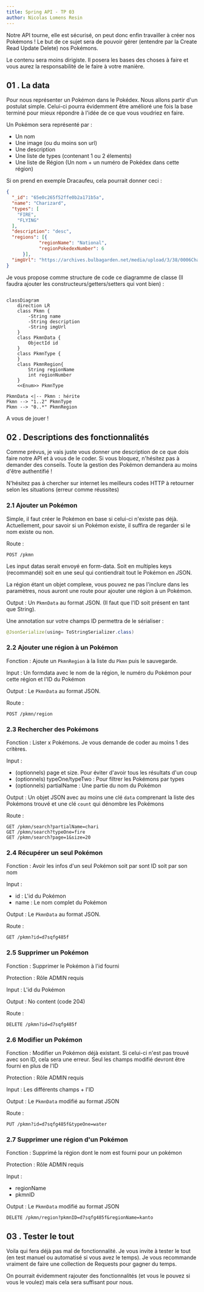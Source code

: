 ```yaml
---
title: Spring API - TP 03
author: Nicolas Lomens Resin
---
```

Notre API tourne, elle est sécurisé, on peut donc enfin travailler à créer nos Pokémons ! Le but de ce sujet sera de pouvoir gérer (entendre par la Create Read Update Delete) nos Pokémons. 

Le contenu sera moins dirigiste. Il posera les bases des choses à faire et vous aurez la responsabilité de le faire à votre manière.

## 01 . La data

Pour nous représenter un Pokémon dans le Pokédex. Nous allons partir d'un postulat simple. Celui-ci pourra évidemment être amélioré une fois la base terminé pour mieux répondre à l'idée de ce que vous voudriez en faire.

Un Pokémon sera représenté par :

- Un nom 
- Une image (ou du moins son url)
- Une description 
- Une liste de types (contenant 1 ou 2 élements)
- Une liste de Région (Un nom + un numéro de Pokédex dans cette région)

Si on prend en exemple Dracaufeu, cela pourrait donner ceci :

```json
{
  "_id": "65e0c265f52ffe0b2a171b5a",
  "name": "Charizard",
  "types": [
    "FIRE",
    "FLYING"
  ],
  "description": "desc",
  "regions": [{
            "regionName": "National",
            "regionPokedexNumber": 6
      }],
  "imgUrl": "https://archives.bulbagarden.net/media/upload/3/38/0006Charizard.png",
}
```


Je vous propose comme structure de code ce diagramme de classe (Il faudra ajouter les constructeurs/getters/setters qui vont bien) : 

```mermaid

classDiagram
	direction LR
	class Pkmn {
		-String name
		-String description
		-String imgUrl
	}
	class PkmnData {
		ObjectId id
	}
	class PkmnType {
	}
	class PkmnRegion{
		String regionName
		int regionNumber
	}
	<<Enum>> PkmnType

PkmnData <|-- Pkmn : hérite
Pkmn --> "1..2" PkmnType
Pkmn --> "0..*" PkmnRegion
```

A vous de jouer ! 

## 02 . Descriptions des fonctionnalités 

Comme prévus, je vais juste vous donner une description de ce que dois faire notre API et à vous de le coder. Si vous bloquez, n'hésitez pas à demander des conseils. Toute la gestion des Pokémon demandera au moins d'être authentifié ! 

N'hésitez pas à chercher sur internet les meilleurs codes HTTP à retourner selon les situations (erreur comme réussites)

### 2.1 Ajouter un Pokémon

Simple, il faut créer le Pokémon en base si celui-ci n'existe pas déjà. Actuellement, pour savoir si un Pokémon existe, il suffira de regarder si le nom existe ou non. 

Route : 

```text
POST /pkmn
```

Les input datas serait envoyé en form-data. Soit en multiples keys (recommandé) soit en une seul qui contiendrait tout le Pokémon en JSON.

La région étant un objet complexe, vous pouvez ne pas l'inclure dans les paramètres, nous auront une route pour ajouter une région à un Pokémon.

Output : Un `PkmnData` au format JSON. (Il faut que l'ID soit présent en tant que String). 

Une annotation sur votre champs ID permettra de le sérialiser : 

```java
@JsonSerialize(using= ToStringSerializer.class)
```

### 2.2 Ajouter une région à un Pokémon

Fonction : Ajoute un `PkmnRegion` à la liste du `Pkmn` puis le sauvegarde.

Input : Un formdata avec le nom de la région, le numéro du Pokémon pour cette région et l'ID du Pokémon

Output : Le `PkmnData` au format JSON.

Route : 

```text
POST /pkmn/region
```

### 2.3 Rechercher des Pokémons 

Fonction : Lister x Pokémons. Je vous demande de coder au moins 1 des critères. 

Input : 
- (optionnels) page et size. Pour éviter d'avoir tous les résultats d'un coup
- (optionnels) typeOne/typeTwo : Pour filtrer les Pokémons par types
- (optionnels) partialName : Une partie du nom du Pokémon


Output : Un objet JSON avec au moins une clé `data` comprenant la liste des Pokémons trouvé et une clé `count` qui dénombre les Pokémons

Route : 

```text
GET /pkmn/search?partialName=chari
GET /pkmn/search?typeOne=fire
GET /pkmn/search?page=1&size=20
```

### 2.4 Récupérer un seul Pokémon

Fonction : Avoir les infos d'un seul Pokémon soit par sont ID soit par son nom

Input : 
- id : L'id du Pokémon
- name : Le nom complet du Pokémon

Output : Le `PkmnData` au format JSON.

Route : 

```text
GET /pkmn?id=d7sqfg485f
```

### 2.5 Supprimer un Pokémon

Fonction : Supprimer le Pokémon à l'id fourni

Protection : Rôle ADMIN requis

Input : L'id du Pokémon

Output : No content (code 204)

Route : 

```text
DELETE /pkmn?id=d7sqfg485f
```

### 2.6 Modifier un Pokémon

Fonction : Modifier un Pokémon déjà existant. Si celui-ci n'est pas trouvé avec son ID, cela sera une erreur. Seul les champs modifié devront être fourni en plus de l'ID

Protection : Rôle ADMIN requis

Input : Les différents champs + l'ID

Output : Le `PkmnData` modifié au format JSON

Route : 

```text
PUT /pkmn?id=d7sqfg485f&typeOne=water
```

### 2.7 Supprimer une région d'un Pokémon

Fonction : Supprimé la région dont le nom est fourni pour un pokémon

Protection : Rôle ADMIN requis

Input : 
- regionName
- pkmnID

Output : Le `PkmnData` modifié au format JSON

```text
DELETE /pkmn/region?pkmnID=d7sqfg485f&regionName=kanto
```

## 03 . Tester le tout

Voila qui fera déjà pas mal de fonctionnalité. Je vous invite à tester le tout (en test manuel ou automatisé si vous avez le temps). Je vous recommande vraiment de faire une collection de Requests pour gagner du temps.

On pourrait évidemment rajouter des fonctionnalités (et vous le pouvez si vous le voulez) mais cela sera suffisant pour nous.